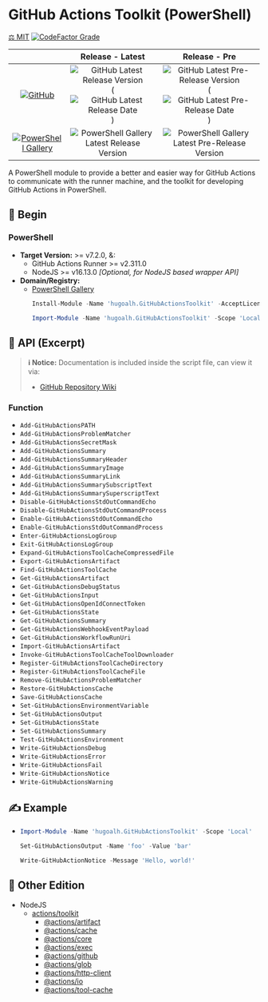 # GitHub Actions Toolkit (PowerShell)

[⚖️ MIT](./LICENSE.md)
[![CodeFactor Grade](https://img.shields.io/codefactor/grade/github/hugoalh-studio/ghactions-toolkit-powershell?label=Grade&logo=codefactor&logoColor=ffffff&style=flat-square "CodeFactor Grade")](https://www.codefactor.io/repository/github/hugoalh-studio/ghactions-toolkit-powershell)

|  | **Release - Latest** | **Release - Pre** |
|:-:|:-:|:-:|
| [![GitHub](https://img.shields.io/badge/GitHub-181717?logo=github&logoColor=ffffff&style=flat-square "GitHub")](https://github.com/hugoalh-studio/ghactions-toolkit-powershell) | ![GitHub Latest Release Version](https://img.shields.io/github/release/hugoalh-studio/ghactions-toolkit-powershell?sort=semver&label=&style=flat-square "GitHub Latest Release Version") (![GitHub Latest Release Date](https://img.shields.io/github/release-date/hugoalh-studio/ghactions-toolkit-powershell?label=&style=flat-square "GitHub Latest Release Date")) | ![GitHub Latest Pre-Release Version](https://img.shields.io/github/release/hugoalh-studio/ghactions-toolkit-powershell?include_prereleases&sort=semver&label=&style=flat-square "GitHub Latest Pre-Release Version") (![GitHub Latest Pre-Release Date](https://img.shields.io/github/release-date-pre/hugoalh-studio/ghactions-toolkit-powershell?label=&style=flat-square "GitHub Latest Pre-Release Date")) |
| [![PowerShell Gallery](https://img.shields.io/badge/PowerShell%20Gallery-0072C6?logo=powershell&logoColor=ffffff&style=flat-square "PowerShell Gallery")](https://www.powershellgallery.com/packages/hugoalh.GitHubActionsToolkit) | ![PowerShell Gallery Latest Release Version](https://img.shields.io/powershellgallery/v/hugoalh.GitHubActionsToolkit?label=&style=flat-square "PowerShell Gallery Latest Release Version") | ![PowerShell Gallery Latest Pre-Release Version](https://img.shields.io/powershellgallery/v/hugoalh.GitHubActionsToolkit?include_prereleases&label=&style=flat-square "PowerShell Gallery Latest Pre-Release Version") |

A PowerShell module to provide a better and easier way for GitHub Actions to communicate with the runner machine, and the toolkit for developing GitHub Actions in PowerShell.

## 🔰 Begin

### PowerShell

- **Target Version:** >= v7.2.0, &:
  - GitHub Actions Runner >= v2.311.0
  - NodeJS >= v16.13.0 *\[Optional, for NodeJS based wrapper API\]*
- **Domain/Registry:**
  - [PowerShell Gallery](https://www.powershellgallery.com/packages/hugoalh.GitHubActionsToolkit)
    ```ps1
    Install-Module -Name 'hugoalh.GitHubActionsToolkit' -AcceptLicense
    ```
    ```ps1
    Import-Module -Name 'hugoalh.GitHubActionsToolkit' -Scope 'Local'
    ```

## 🧩 API (Excerpt)

> **ℹ️ Notice:** Documentation is included inside the script file, can view it via:
>
> - [GitHub Repository Wiki](https://github.com/hugoalh-studio/ghactions-toolkit-powershell/wiki)

### Function

- `Add-GitHubActionsPATH`
- `Add-GitHubActionsProblemMatcher`
- `Add-GitHubActionsSecretMask`
- `Add-GitHubActionsSummary`
- `Add-GitHubActionsSummaryHeader`
- `Add-GitHubActionsSummaryImage`
- `Add-GitHubActionsSummaryLink`
- `Add-GitHubActionsSummarySubscriptText`
- `Add-GitHubActionsSummarySuperscriptText`
- `Disable-GitHubActionsStdOutCommandEcho`
- `Disable-GitHubActionsStdOutCommandProcess`
- `Enable-GitHubActionsStdOutCommandEcho`
- `Enable-GitHubActionsStdOutCommandProcess`
- `Enter-GitHubActionsLogGroup`
- `Exit-GitHubActionsLogGroup`
- `Expand-GitHubActionsToolCacheCompressedFile`
- `Export-GitHubActionsArtifact`
- `Find-GitHubActionsToolCache`
- `Get-GitHubActionsArtifact`
- `Get-GitHubActionsDebugStatus`
- `Get-GitHubActionsInput`
- `Get-GitHubActionsOpenIdConnectToken`
- `Get-GitHubActionsState`
- `Get-GitHubActionsSummary`
- `Get-GitHubActionsWebhookEventPayload`
- `Get-GitHubActionsWorkflowRunUri`
- `Import-GitHubActionsArtifact`
- `Invoke-GitHubActionsToolCacheToolDownloader`
- `Register-GitHubActionsToolCacheDirectory`
- `Register-GitHubActionsToolCacheFile`
- `Remove-GitHubActionsProblemMatcher`
- `Restore-GitHubActionsCache`
- `Save-GitHubActionsCache`
- `Set-GitHubActionsEnvironmentVariable`
- `Set-GitHubActionsOutput`
- `Set-GitHubActionsState`
- `Set-GitHubActionsSummary`
- `Test-GitHubActionsEnvironment`
- `Write-GitHubActionsDebug`
- `Write-GitHubActionsError`
- `Write-GitHubActionsFail`
- `Write-GitHubActionsNotice`
- `Write-GitHubActionsWarning`

## ✍️ Example

- ```ps1
  Import-Module -Name 'hugoalh.GitHubActionsToolkit' -Scope 'Local'

  Set-GitHubActionsOutput -Name 'foo' -Value 'bar'

  Write-GitHubActionNotice -Message 'Hello, world!'
  ```

## 🔗 Other Edition

- NodeJS
  - [actions/toolkit](https://github.com/actions/toolkit)
    - [@actions/artifact](https://www.npmjs.com/package/@actions/artifact)
    - [@actions/cache](https://www.npmjs.com/package/@actions/cache)
    - [@actions/core](https://www.npmjs.com/package/@actions/core)
    - [@actions/exec](https://www.npmjs.com/package/@actions/exec)
    - [@actions/github](https://www.npmjs.com/package/@actions/github)
    - [@actions/glob](https://www.npmjs.com/package/@actions/glob)
    - [@actions/http-client](https://www.npmjs.com/package/@actions/http-client)
    - [@actions/io](https://www.npmjs.com/package/@actions/io)
    - [@actions/tool-cache](https://www.npmjs.com/package/@actions/tool-cache)
